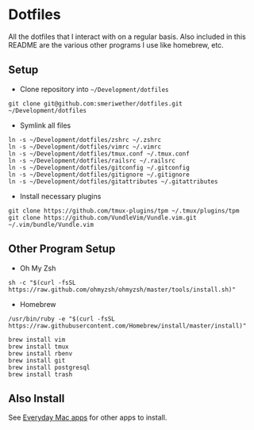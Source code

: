 # Dotfiles

All the dotfiles that I interact with on a regular basis. Also included in this README are the various other programs
I use like homebrew, etc. 

## Setup

* Clone repository into `~/Development/dotfiles`

```
git clone git@github.com:smeriwether/dotfiles.git ~/Development/dotfiles
```

* Symlink all files

```
ln -s ~/Development/dotfiles/zshrc ~/.zshrc
ln -s ~/Development/dotfiles/vimrc ~/.vimrc
ln -s ~/Development/dotfiles/tmux.conf ~/.tmux.conf
ln -s ~/Development/dotfiles/railsrc ~/.railsrc
ln -s ~/Development/dotfiles/gitconfig ~/.gitconfig
ln -s ~/Development/dotfiles/gitignore ~/.gitignore
ln -s ~/Development/dotfiles/gitattributes ~/.gitattributes
```

* Install necessary plugins

```
git clone https://github.com/tmux-plugins/tpm ~/.tmux/plugins/tpm
git clone https://github.com/VundleVim/Vundle.vim.git ~/.vim/bundle/Vundle.vim
```

## Other Program Setup

* Oh My Zsh 

```
sh -c "$(curl -fsSL https://raw.github.com/ohmyzsh/ohmyzsh/master/tools/install.sh)"
```

* Homebrew

```
/usr/bin/ruby -e "$(curl -fsSL https://raw.githubusercontent.com/Homebrew/install/master/install)"
```

```
brew install vim
brew install tmux
brew install rbenv
brew install git
brew install postgresql
brew install trash
```

## Also Install

See [Everyday Mac apps](https://merimerimeri.com/mac-apps/) for other apps to install.

